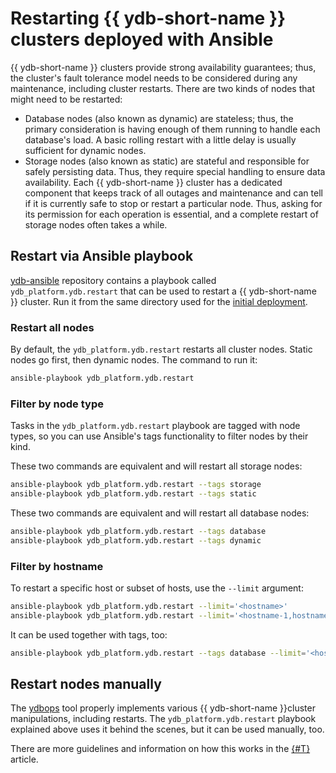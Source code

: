 # Restarting {{ ydb-short-name }} clusters deployed with Ansible

{{ ydb-short-name }} clusters provide strong availability guarantees; thus, the cluster's fault tolerance model needs to be considered during any maintenance, including cluster restarts. There are two kinds of nodes that might need to be restarted:

* Database nodes (also known as dynamic) are stateless; thus, the primary consideration is having enough of them running to handle each database's load. A basic rolling restart with a little delay is usually sufficient for dynamic nodes.
* Storage nodes (also known as static) are stateful and responsible for safely persisting data. Thus, they require special handling to ensure data availability. Each {{ ydb-short-name }} cluster has a dedicated component that keeps track of all outages and maintenance and can tell if it is currently safe to stop or restart a particular node. Thus, asking for its permission for each operation is essential, and a complete restart of storage nodes often takes a while.

## Restart via Ansible playbook

[ydb-ansible](https://github.com/ydb-platform/ydb-ansible) repository contains a playbook called `ydb_platform.ydb.restart` that can be used to restart a {{ ydb-short-name }} cluster. Run it from the same directory used for the [initial deployment](initial-deployment.md).

### Restart all nodes

By default, the `ydb_platform.ydb.restart` restarts all cluster nodes. Static nodes go first, then dynamic nodes. The command to run it:

```bash
ansible-playbook ydb_platform.ydb.restart
```

### Filter by node type

Tasks in the `ydb_platform.ydb.restart` playbook are tagged with node types, so you can use Ansible's tags functionality to filter nodes by their kind. 

These two commands are equivalent and will restart all storage nodes:

```bash
ansible-playbook ydb_platform.ydb.restart --tags storage
ansible-playbook ydb_platform.ydb.restart --tags static
```

These two commands are equivalent and will restart all database nodes:
```bash
ansible-playbook ydb_platform.ydb.restart --tags database
ansible-playbook ydb_platform.ydb.restart --tags dynamic
```

### Filter by hostname 

To restart a specific host or subset of hosts, use the `--limit` argument:

```bash
ansible-playbook ydb_platform.ydb.restart --limit='<hostname>'
ansible-playbook ydb_platform.ydb.restart --limit='<hostname-1,hostname-2>'
```

It can be used together with tags, too:
```bash
ansible-playbook ydb_platform.ydb.restart --tags database --limit='<hostname>'
```

## Restart nodes manually

The [ydbops](https://github.com/ydb-platform/ydbops) tool properly implements various {{ ydb-short-name }}cluster manipulations, including restarts. The `ydb_platform.ydb.restart` playbook explained above uses it behind the scenes, but it can be used manually, too.

There are more guidelines and information on how this works in the [{#T}](../manual/maintenance-without-downtime.md) article.